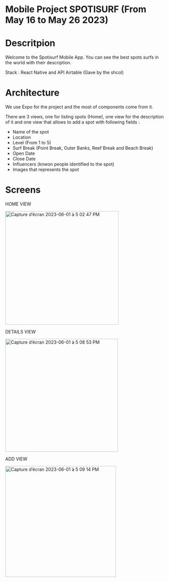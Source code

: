 # Mobile Project SPOTISURF (From May 16 to May 26 2023)
# Descritpion

Welcome to the Spotisurf Mobile App. You can see the best spots surfs in the world with their description.

Stack : React Native and API Airtable (Gave by the shcol)

# Architecture

We use Expo for the project and the most of components come from it.

There are 3 views, one for listing spots (Home), one view for the description of it and one view that allows to add a spot with following fields :
- Name of the spot
- Location
- Level (From 1 to 5)
- Surf Break (Point Break, Outer Banks, Reef Break and Beach Break)
- Open Date
- Close Date
- Influencers (knwon people identified to the spot)
- Images that represents the spot

# Screens

HOME VIEW

<img width="359" alt="Capture d’écran 2023-06-01 à 5 02 47 PM" src="https://github.com/adatechschool/projet_collectif_mobile-mobile_project/assets/72391824/a42cc348-3f42-4964-b40d-1da66bc8156c">


DETAILS VIEW

<img width="357" alt="Capture d’écran 2023-06-01 à 5 08 53 PM" src="https://github.com/adatechschool/projet_collectif_mobile-mobile_project/assets/72391824/75104861-6987-4993-852e-94c7a0a26515">


ADD VIEW

<img width="351" alt="Capture d’écran 2023-06-01 à 5 09 14 PM" src="https://github.com/adatechschool/projet_collectif_mobile-mobile_project/assets/72391824/00dad603-8354-4074-9d53-2cba3175a383">
